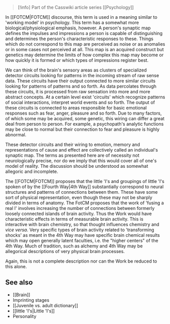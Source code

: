 > [!info] Part of the Casswiki article series [[Psychology]]

In [[FOTCM|FOTCM]] discourse, this term is used in a meaning similar to 'working model' in psychology. This term has a somewhat more biological/physiological emphasis, however. A person's synaptic map defines the impulses and impressions a person is capable of distinguishing and determines the person's characteristic responses to these. Things which do not correspond to this map are perceived as noise or as anomalies or in some cases not perceived at all. This map is an acquired construct but genetics may determine the limits of how complex this map may become or how quickly it is formed or which types of impressions register best.

We can think of the brain's sensory areas as clusters of specialized detector circuits looking for patterns in the incoming stream of raw sense data. These circuits have their output connected to more similar circuits looking for patterns of patterns and so forth. As data percolates through these circuits, it is processed from raw sensation into more and more abstract concepts. At a certain level exist 'circuits' which recognize patterns of social interactions, interpret world events and so forth. The output of these circuits is connected to areas responsible for basic emotional responses such as fear, anger, pleasure and so forth. Due to many factors, of which some may be acquired, some genetic, this wiring can differ a great deal from person to person. For example, a psychopath's analytic functions may be close to normal but their connection to fear and pleasure is highly abnormal.

These detector circuits and their wiring to emotion, memory and representations of cause and effect are collectively called an individual's synaptic map. The terms as presented here are of necessity not neurologically precise, nor do we imply that this would cover all of one's model of reality. The discussion should be understood as somewhat allegoric and incomplete.

The [[FOTCM|FOTCM]] proposes that the little 'I's and groupings of little 'I's spoken of by the [[Fourth Way|4th Way]] substantially correspond to neural structures and patterns of connections between them. These have some sort of physical representation, even though these may not be sharply divided in terms of anatomy. The FotCM proposes that the work of 'fusing a real I' involves increasing the number of connections between formerly loosely connected islands of brain activity. Thus the Work would have characteristic effects in terms of measurable brain activity. This is interactive with brain chemistry, so that thought influences chemistry and _vice versa_. Very specific types of brain activity related to 'transforming shocks' as meant in the 4th Way may have specific brain chemical results which may open generally latent faculties, i.e. the "higher centers" of the 4th Way. Much of tradition, such as alchemy and 4th Way may be allegorical descriptions of very physical brain processes.

Again, this is not a complete description nor can the Work be reduced to this alone.

See also
--------

*   [[Brain]]
*   Imprinting stages
*   [[Juvenile vs. adult dictionary]]
*   [[little 'I's|Little 'I's]]
*   Personality